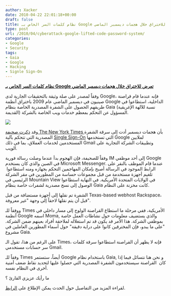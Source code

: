 ```yaml
---
author: Xacker
date: 2010-04-22 22:01:18+00:00
draft: false
title: نظام كلمات السر الخاص بـ Google تعرض للاختراق خلال هجمات ديسمبر الماضي
type: post
url: /2010/04/cyberattack-google-lifted-code-password-system/
categories:
- Google
- Security
tags:
- Gaia
- Google
- Hacking
- Signle Sign-On
---
```


[**نظام كلمات السر الخاص بـ Google تعرض للاختراق خلال هجمات ديسمبر الماضي**](https://www.it-scoop.com/2010/04/cyberattack-google-lifted-code-password-system)


وفقاً لمصدر على صلة وثيقة بالتحقيقات الجارية لدى Google، فإنه عندما قام قراصنة صينيون في ديسمبر الماضي عام 2009 باختراق أنظمة Google الداخلية، استطاعوا في طريقهم الحصول على الشفرة المصدرية الخاصة بنظام Gaia (نسبة للآلهة الإغريقية القديمة) المسؤول عن التحكم بمعظم خدمات ويب الخاصة بالشركة.

[![](https://www.it-scoop.com/wp-content/uploads/2010/04/google-attack.jpg)
](https://www.it-scoop.com/2010/04/cyberattack-google-lifted-code-password-system)

وقد [ذكرت صحيفة The New York Times ](http://www.nytimes.com/2010/04/20/technology/20google.html) بأن هجمات ديسمبر أدت إلى سرقة الشفرة المصدرية التي تتحكم بآلية [Single Sign-On](http://en.wikipedia.org/wiki/Single_sign-on) التي تستخدمها Google لملايين المستخدمين لخدمات العملاق، بما في ذلك Gmail وتطبيقات الشركة التجارية على الويب.

وفقاً للصحيفة، فإن الهجوم بدأ عندما وصلت رسالة فورية IM إلى أحد موظفي Google في الصين والذي كان يستخدم Microsoft Messenger. عندما قام الموظف بالنقر على الرابط الموجود في الرسالة أصبح بإمكان المهاجمين التحكم بجهازه ومنه استطاعوا  تلغيم أجهزة مستخدمة من قبل مجموعات حساسة من المطورين في مقر الشركة الرئيسي في Mountain View في الولايات المتحدة الأمريكية. في النهاية استطاعوا الوصول إلى نسخ مصدرية لشفرات خاصة بنظام Gaia كانت مخزنة على النظام.

الشفرة تم نقلها إلى أجهزة مستضافة من قبل Texas-based webhost Rackspace، قبل أن يتم نقلها لاحقاً إلى وجهة "غير معروفة".

ووفقاً للـ Times الأمريكية، ففي مرحلة ما استطاع القراصنة الولوج إلى مسار داخلي في أنظمة Google اسمه Moma, والذي يستضيف معلومات حول نشاطات العمل خاصة بموظفي الشركة. هذا الأمر قد يكون قد تم استغلاله لملاحقة أفراد بعينهم ضمن الشركة. "على ما يبدو، فإن المخترقين كانوا على دراية دقيقة" حول أسماء المطورين العاملين في مشروع Gaia.

على الرغم من هذا، تقول الـ Times، فإنه لا يظهر أن القراصنة استطاعوا سرقة كلمات سر حسابات مستخدمي Gmail.

وفقاً للـ Times أيضاً، ستستمر Google باستخدام نظام Gaia, و نحن هنا نتسائل فيما إذا كان  القراصنة سيستخدمون الشفرة المصدرية التي حصلوا عليها لتحديد نقاط ضعف أمنية أخرى في النظام نفسه.

ما رأيك عزيزي القارئ ؟

لقراءة المزيد من التفاصيل حول الحدث يمكن الإطلاع على [الرابط](http://www.theregister.co.uk/2010/04/20/reports_says_cyberattack_on_google_lifted_code_for_password_system/).

